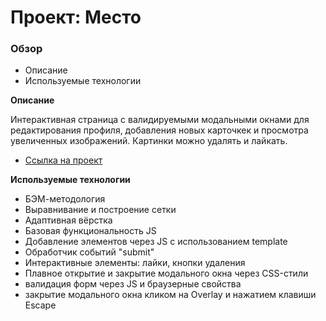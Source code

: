# Проект: Место

### Обзор

- Описание
- Используемые технологии

**Описание**

Интерактивная страница с валидируемыми модальными окнами
для редактирования профиля, добавления новых карточкек и просмотра увеличенных изображений.
Картинки можно удалять и лайкать.

- [Ссылка на проект](https://olgaolgar47.github.io/mesto/)

**Используемые технологии**

- БЭМ-методология
- Выравнивание и построение сетки
- Адаптивная вёрстка
- Базовая функциональность JS
- Добавление элементов через JS с использованием template
- Обработчик событий "submit"
- Интерактивные элементы: лайки, кнопки удаления
- Плавное открытие и закрытие модального окна через CSS-стили
- валидация форм через JS и браузерные свойства
- закрытие модального окна кликом на Overlay и нажатием клавиши Escape
